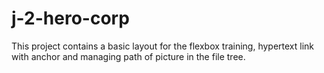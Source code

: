 # j-2-hero-corp

This project contains a basic layout for the flexbox training, hypertext link with anchor and managing path of picture in the file tree.


